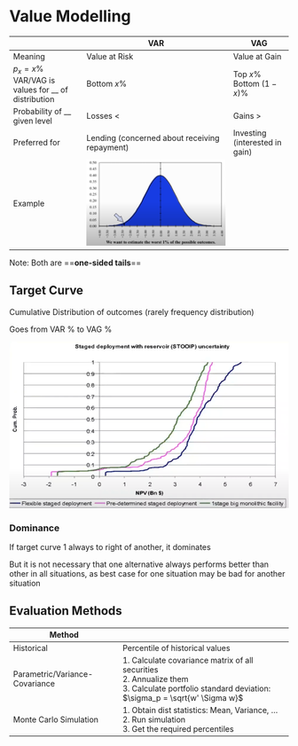 # Value Modelling



|                                                       | VAR                                           | VAG                               |
| ----------------------------------------------------- | --------------------------------------------- | --------------------------------- |
| Meaning                                               | Value at Risk                                 | Value at Gain                     |
| $p_x = x \%$ VAR/VAG is values for __ of distribution | Bottom $x \%$                                 | Top $x \%$<br />Bottom $(1-x) \%$ |
| Probability of __ given level                         | Losses <                                      | Gains >                           |
| Preferred for                                         | Lending (concerned about receiving repayment) | Investing (interested in gain)    |
| Example                                               | ![VaR_Graph](assets/VaR_Graph.png)          |                                   |

Note: Both are ==**one-sided tails**==

## Target Curve

Cumulative Distribution of outcomes (rarely frequency distribution)

Goes from VAR % to VAG %

![image-20240222014852101](assets/image-20240222014852101.png)

### Dominance

If target curve 1 always to right of another, it dominates

But it is not necessary that one alternative always performs better than other in all situations, as best case for one situation may be bad for another situation

## Evaluation Methods

| Method                         |                                                              |
| ------------------------------ | ------------------------------------------------------------ |
| Historical                     | Percentile of historical values                              |
| Parametric/Variance-Covariance | 1. Calculate covariance matrix of all securities<br />2. Annualize them<br />3. Calculate portfolio standard deviation: $\sigma_p = \sqrt{w' \Sigma w}$<br /> |
| Monte Carlo Simulation         | 1. Obtain dist statistics: Mean, Variance, …<br />2. Run simulation<br />3. Get the required percentiles |
